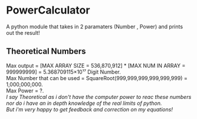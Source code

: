 # PowerCalculator
A python module that takes in 2 paramaters (Number , Power) and prints out the result!

## Theoretical Numbers

Max output = [MAX ARRAY SIZE = 536,870,912] * [MAX NUM IN ARRAY = 999999999] = 5.368709115×10¹⁷ Digit Number.  
Max Number that can be used = SquareRoot(999,999,999,999,999,999) = 1,000,000,000.  
Max Power = ?.  
*I say Theoretical as i don't have the computer power to reac these numbers nor do i have an in depth knowledge of the real limits of python.  
But i'm very happy to get feedback and correction on my equations!*
